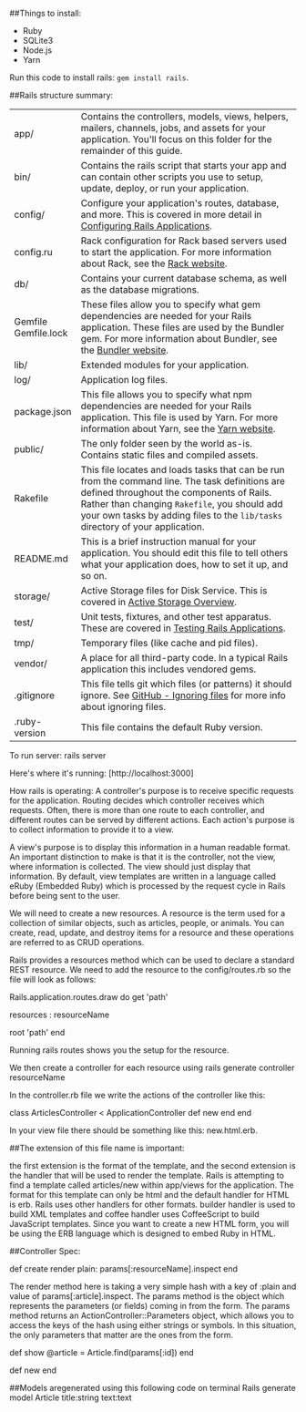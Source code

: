 ##Things to install:
<ul>
<li>Ruby</li>
<li>SQLite3</li>
<li>Node.js</li>
<li>Yarn</li>
</ul>

Run this code to install rails:
<code>gem install rails</code>.

##Rails structure summary:

<table>
<tbody>
<tr>
<td>app/</td>
<td>Contains the controllers, models, views, helpers, mailers, channels, jobs, and assets for your application. You'll focus on this folder for the remainder of this guide.</td>
</tr>
<tr>
<td>bin/</td>
<td>Contains the rails script that starts your app and can contain other scripts you use to setup, update, deploy, or run your application.</td>
</tr>
<tr>
<td>config/</td>
<td>Configure your application's routes, database, and more. This is covered in more detail in <a href="configuring.html">Configuring Rails Applications</a>.</td>
</tr>
<tr>
<td>config.ru</td>
<td>Rack configuration for Rack based servers used to start the application. For more information about Rack, see the <a href="https://rack.github.io/">Rack website</a>.</td>
</tr>
<tr>
<td>db/</td>
<td>Contains your current database schema, as well as the database migrations.</td>
</tr>
<tr>
<td>Gemfile<br>Gemfile.lock</td>
<td>These files allow you to specify what gem dependencies are needed for your Rails application. These files are used by the Bundler gem. For more information about Bundler, see the <a href="https://bundler.io">Bundler website</a>.</td>
</tr>
<tr>
<td>lib/</td>
<td>Extended modules for your application.</td>
</tr>
<tr>
<td>log/</td>
<td>Application log files.</td>
</tr>
<tr>
<td>package.json</td>
<td>This file allows you to specify what npm dependencies are needed for your Rails application. This file is used by Yarn. For more information about Yarn, see the <a href="https://yarnpkg.com/lang/en/">Yarn website</a>.</td>
</tr>
<tr>
<td>public/</td>
<td>The only folder seen by the world as-is. Contains static files and compiled assets.</td>
</tr>
<tr>
<td>Rakefile</td>
<td>This file locates and loads tasks that can be run from the command line. The task definitions are defined throughout the components of Rails. Rather than changing <code>Rakefile</code>, you should add your own tasks by adding files to the <code>lib/tasks</code> directory of your application.</td>
</tr>
<tr>
<td>README.md</td>
<td>This is a brief instruction manual for your application. You should edit this file to tell others what your application does, how to set it up, and so on.</td>
</tr>
<tr>
<td>storage/</td>
<td>Active Storage files for Disk Service. This is covered in <a href="active_storage_overview.html">Active Storage Overview</a>.</td>
</tr>
<tr>
<td>test/</td>
<td>Unit tests, fixtures, and other test apparatus. These are covered in <a href="testing.html">Testing Rails Applications</a>.</td>
</tr>
<tr>
<td>tmp/</td>
<td>Temporary files (like cache and pid files).</td>
</tr>
<tr>
<td>vendor/</td>
<td>A place for all third-party code. In a typical Rails application this includes vendored gems.</td>
</tr>
<tr>
<td>.gitignore</td>
<td>This file tells git which files (or patterns) it should ignore. See <a href="https://help.github.com/articles/ignoring-files">GitHub - Ignoring files</a> for more info about ignoring files.</td>
</tr>
<tr>
<td>.ruby-version</td>
<td>This file contains the default Ruby version.</td>
</tr>
</tbody>
  </table>
  
  To run server:
  <nano>rails server</nano>
  
  Here's where it's running: [http://localhost:3000]
  
  How rails is operating:
  A controller's purpose is to receive specific requests for the application. Routing decides which controller receives which requests. Often, there is more than
  one route to each controller, and different routes can be served by different actions. Each action's purpose is to collect information to provide it to a view.
  
  A view's purpose is to display this information in a human readable format. An important distinction to make is that it is the controller, not the view, where information is collected. The view should just display that information. By default, view templates are written in a language called eRuby (Embedded Ruby) which is processed by the request cycle in Rails before being sent to the user.
  
  We will need to create a new resources. A resource is the term used for a collection of similar objects, such as articles, people, or animals. You can create,
  read, update, and destroy items for a resource and these operations are referred to as CRUD operations.

Rails provides a resources method which can be used to declare a standard REST resource. We need to add the resource to the config/routes.rb so the file will look as follows:

<nano>Rails.application.routes.draw do
  get 'path'
 
  resources : resourceName
 
  root 'path'
end </nano>

Running <nano>rails routes </nano> shows you the setup for the resource. 

We then create a controller for each resource using <nano> rails generate controller resourceName</nano>

In the controller.rb file we write the actions of the controller like this:

<nano>
class ArticlesController < ApplicationController
  def new
  end
end</nano>
  
  In your view file there should be something like this: new.html.erb. 
  
  ##The extension of this file name is important: 
  
  the first extension is the format of the template, and the second extension is the handler that will be used to render the template. Rails is attempting to find a template called articles/new within app/views for the application. The format for this template can only be html and the default handler for HTML is erb. Rails uses other handlers for other formats. builder handler is used to build XML templates and coffee handler uses CoffeeScript to build JavaScript templates. Since you want to create a new HTML form, you will be using the ERB language which is designed to embed Ruby in HTML.
  
 

##Controller Spec:

<nano>
def create
  render plain: params[:resourceName].inspect
end
</nano>

The render method here is taking a very simple hash with a key of :plain and value of params[:article].inspect. The params method is the object which represents the parameters (or fields) coming in from the form. The params method returns an ActionController::Parameters object, which allows you to access the keys of the hash using either strings or symbols. In this situation, the only parameters that matter are the ones from the form.

<nano> def show
  @article = Article.find(params[:id])
  end
 
  def new
  end</nano>
  
  
##Models aregenerated using this following code on terminal
Rails generate model Article title:string text:text</nano>


  
